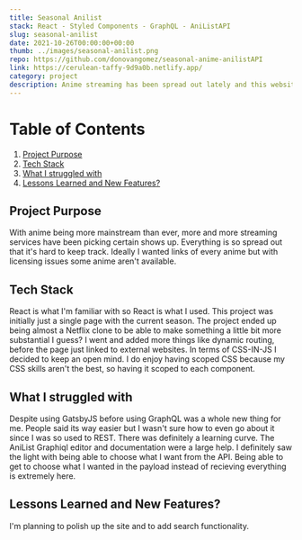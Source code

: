 ```yaml
---
title: Seasonal Anilist
stack: React - Styled Components - GraphQL - AniListAPI
slug: seasonal-anilist
date: 2021-10-26T00:00:00+00:00
thumb: ../images/seasonal-anilist.png
repo: https://github.com/donovangomez/seasonal-anime-anilistAPI
link: https://cerulean-taffy-9d9a0b.netlify.app/
category: project
description: Anime streaming has been spread out lately and this website was built for the purpose of having a central location to see what anime is airing that season. The AniList API is updated with streaming locations throughout the season and that is where the data comes from.
---
```


# Table of Contents
1. [Project Purpose](#Project-Purpose)
2. [Tech Stack](#Tech-Stack)
3. [What I struggled with](#third-example)
4. [Lessons Learned and New Features?](#Lessons-Learned-and-New-Features)

## Project Purpose
With anime being more mainstream than ever, more and more streaming services have been picking certain shows up. Everything is so spread out that it's hard to keep track. Ideally I wanted links of every anime but with licensing issues some anime aren't available. 
## Tech Stack
React is what I'm familiar with so React is what I used. This project was initially just a single page with the current season. The project ended up being almost a Netflix clone to be able to make something a little bit more substantial I guess? I went and added more things like dynamic routing, before the page just linked to external websites. In terms of CSS-IN-JS I decided to keep an open mind. I do enjoy having scoped CSS because my CSS skills aren't the best, so having it scoped to each component.

## What I struggled with
Despite using GatsbyJS before using GraphQL was a whole new thing for me. People said its way easier but I wasn't sure how to even go about it since I was so used to REST. There was definitely a learning curve. The AniList Graphiql editor and documentation were a large help. I definitely saw the light with being able to choose what I want from the API. Being able to get to choose what I wanted in the payload instead of recieving everything is extremely here. 

## Lessons Learned and New Features?
I'm planning to polish up the site and to add search functionality. 
